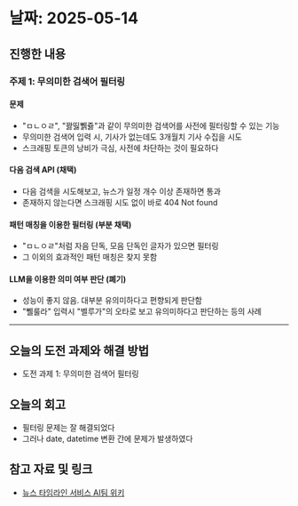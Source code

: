 # 날짜: 2025-05-14

## 진행한 내용
### 주제 1: 무의미한 검색어 필터링
#### 문제
- "ㅁㄴㅇㄹ", "꽗띯쀍쥻"과 같이 무의미한 검색어를 사전에 필터링할 수 있는 기능
- 무의미한 검색어 입력 시, 기사가 없는데도 3개월치 기사 수집을 시도
- 스크래핑 토큰의 낭비가 극심, 사전에 차단하는 것이 필요하다

#### 다음 검색 API (채택)
- 다음 검색을 시도해보고, 뉴스가 일정 개수 이상 존재하면 통과
- 존재하지 않는다면 스크래핑 시도 없이 바로 404 Not found

#### 패턴 매칭을 이용한 필터링 (부분 채택)
- "ㅁㄴㅇㄹ"처럼 자음 단독, 모음 단독인 글자가 있으면 필터링
- 그 이외의 효과적인 패턴 매칭은 찾지 못함

#### LLM을 이용한 의미 여부 판단 (폐기)
- 성능이 좋지 않음. 대부분 유의미하다고 편향되게 판단함
- "쀌룰라" 입력시 "벨루가"의 오타로 보고 유의미하다고 판단하는 등의 사례

---

## 오늘의 도전 과제와 해결 방법
- 도전 과제 1: 무의미한 검색어 필터링

## 오늘의 회고
- 필터링 문제는 잘 해결되었다
- 그러나 date, datetime 변환 간에 문제가 발생하였다
  
## 참고 자료 및 링크
- [뉴스 타임라인 서비스 AI팀 위키](https://github.com/100-hours-a-week/18-team-timeline-wiki/wiki/AI-Wiki)
